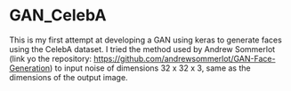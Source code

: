 # GAN_CelebA
This is my first attempt at developing a GAN using keras to generate faces using the CelebA dataset. I tried the method used by Andrew Sommerlot (link yo the repository: https://github.com/andrewsommerlot/GAN-Face-Generation) to input noise of dimensions 32 x 32 x 3, same as the dimensions of the output image.
